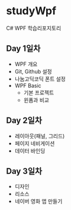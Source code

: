 # studyWpf
C# WPF 학습리포지토리

## Day 1일차
 - WPF 개요
 - Git, Github 설정
 - 나눔고딕코딕 폰트 설정
 - WPF Basic
    - 기본 프로젝트
    - 윈폼과 비교

## Day 2일차
 - 레이아웃(패널, 그리드)
 - 페이지 네비게이션
 - 데이터 바인딩

## Day 3일차
 - 디자인
 - 리소스
 - 네이버 영화 앱 만들기